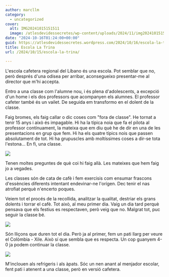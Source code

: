 ```yaml
---
author: marcllm
category:
  - uncategorized
cover:
  alt: IMG20241015151511
  image: /atlesdevidessecretes/wp-content/uploads/2024/11/img20241015151511.jpg
date: "2024-10-16T01:24:00+00:00"
guid: https://atlesdevidessecretes.wordpress.com/2024/10/16/escola-la-trina/
title: Escola La Trina
url: /2024/10/15/escola-la-trina/

---
```

L'escola cafetera regional del Líbano és una escola. Pot semblar que no, però després d'una odisea per arribar, aconsegueixo presentar-me al director que m'hi accepta.

Entro a una classe com l'alumne nou, i és plena d'adolescents, a excepció d'un home i els dos professors que acompanyen els alumnes. El professor cafeter també és un vailet. De seguida em transformo en el dolent de la classe.

Faig bromes, els faig callar o dic coses com "fora de classe". He tornat a tenir 15 anys i això és impagable. Hi ha la típica noia que fa el pilota al professor contínuament, la mateixa que em diu què he de dir en una de les presentacions en grup que fem. Hi ha els quatre típics nois que passen absolutament de tot. Hi ha grupuscles amb moltíssimes coses a dir-se tota l'estona... En fi, una classe.

![](/atlesdevidessecretes/wp-content/uploads/2024/10/image-9.jpg?w=1024)

Tenen moltes preguntes de què coi hi faig allà. Les mateixes que hem faig jo a vegades.

Les classes són de cata de cafè i fem exercisis com ensumar frascons d'essències diferents intentant endevinar-ne l'orígen. Dec tenir el nas atrofiat perquè n'encerto poques.

Veiem tot el procés de la recollida, analitzar la qualitat, destriar els grans dolents i torrar el cafè. Tot això, al meu primer dia. Vaig un dia tard perquè pensava que els festius es respectaven, però veig que no. Malgrat tot, puc seguir la classe bé.

![](/atlesdevidessecretes/wp-content/uploads/2024/10/image-8.jpg?w=1024)

Són lliçons que duren tot el dia. Però ja al primer, fem un pati llarg per veure el Colòmbia - Xile. Això sí que sembla que es respecta. Un cop guanyem 4-0 ja podem continuar la classe.

![](/atlesdevidessecretes/wp-content/uploads/2024/10/image-7.jpg?w=1024)

M'inclouen als refrigeris i als àpats. Sóc un nen anant al menjador escolar, fent pati i atenent a una classe, però en versió cafetera.
